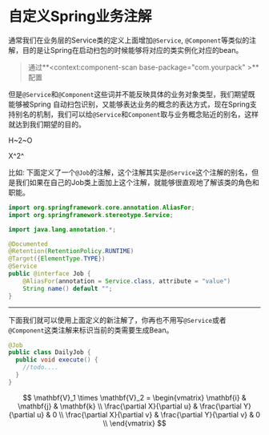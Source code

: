 # 自定义Spring业务注解

通常我们在业务层的Service类的定义上面增加`@Service`, `@Component`等类似的注解，目的是让Spring在启动扫包的时候能够将对应的类实例化对应的bean。

> 通过**<context:component-scan base-package="com.yourpack" >**配置

但是`@Service`和`@Component`这些词并不能反映具体的业务对象类型，我们期望既能够被Spring 自动扫包识别，又能够表达业务的概念的表达方式，现在Spring支持别名的机制，我们可以给`@Service`和`Component`取与业务概念贴近的别名，这样就达到我们期望的目的。

 H~2~O

  X^2^

比如: 下面定义了一个`@Job`的注解，这个注解其实是`@Service`这个注解的别名，但是我们如果在自己的Job类上面加上这个注解，就能够很直观地了解该类的角色和职能。

```java
import org.springframework.core.annotation.AliasFor;
import org.springframework.stereotype.Service;

import java.lang.annotation.*;

@Documented
@Retention(RetentionPolicy.RUNTIME)
@Target({ElementType.TYPE})
@Service
public @interface Job {
    @AliasFor(annotation = Service.class, attribute = "value")
    String name() default "";
}

```

---


下面我们就可以使用上面定义的新注解了，你再也不用写`@Service`或者`@Component`这类注解来标识当前的类需要生成Bean。

```java
@Job
public class DailyJob {
  public void execute() {
    //todo....
  }
}
```


$$
\mathbf{V}_1 \times \mathbf{V}_2 =  \begin{vmatrix} 
\mathbf{i} & \mathbf{j} & \mathbf{k} \\
\frac{\partial X}{\partial u} &  \frac{\partial Y}{\partial u} & 0 \\
\frac{\partial X}{\partial v} &  \frac{\partial Y}{\partial v} & 0 \\
\end{vmatrix}
$$
